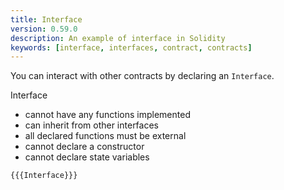 ```yaml
---
title: Interface
version: 0.59.0
description: An example of interface in Solidity
keywords: [interface, interfaces, contract, contracts]
---
```


You can interact with other contracts by declaring an `Interface`.

Interface

- cannot have any functions implemented
- can inherit from other interfaces
- all declared functions must be external
- cannot declare a constructor
- cannot declare state variables

```solidity
{{{Interface}}}
```
